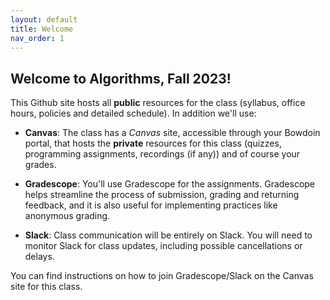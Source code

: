 ```yaml
---
layout: default 
title: Welcome
nav_order: 1
---
```



## Welcome to Algorithms, Fall 2023! 

This Github site hosts all **public** resources for the class (syllabus, office hours, policies and detailed schedule).  In addition we'll use: 

* __Canvas__: The class  has  a _Canvas_ site, accessible through your Bowdoin portal, that hosts the **private** resources for this class (quizzes, programming assignments, recordings (if any)) and of course your grades. 

* __Gradescope__:  You'll use Gradescope for the assignments. Gradescope helps streamline the process of submission, grading and returning feedback, and it is also useful for implementing practices like anonymous grading.

* __Slack__: Class communication will be entirely on Slack. You will need to monitor Slack for class updates, including possible cancellations or delays. 

You can find instructions on how to join Gradescope/Slack on the Canvas site for this class. 
